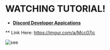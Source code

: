 # WATCHING TUTORIAL!

* **[Discord Developer Appications](https://discord.com/developers/applications)**

** Link Here:  https://imgur.com/a/Mcc07ic

![see](https://i.imgur.com/TmNetfn.png)
